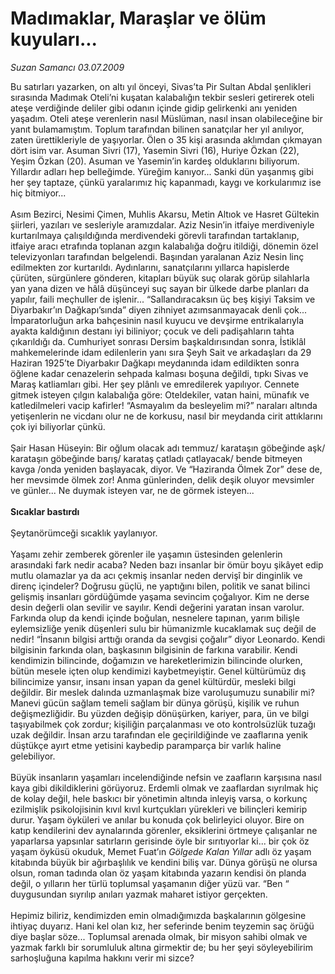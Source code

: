 # Madımaklar, Maraşlar ve ölüm kuyuları...

*Suzan Samancı 03.07.2009*

<div class="taraf_structure_2col_1zq">
<div class="margen_n">



 <p>Bu satırları yazarken, on altı yıl önceyi, Sivas’ta Pir Sultan Abdal şenlikleri sırasında Madımak Oteli’ni kuşatan kalabalığın tekbir sesleri getirerek oteli ateşe verdiğinde deliler gibi odanın içinde gidip gelirkenki anı yeniden yaşadım. Oteli ateşe verenlerin nasıl Müslüman, nasıl insan olabileceğine bir yanıt bulamamıştım. Toplum tarafından bilinen sanatçılar her yıl anılıyor, zaten ürettikleriyle de yaşıyorlar. Ölen o 35 kişi arasında aklımdan çıkmayan dört isim var. Asuman Sivri (17), Yasemin Sivri (16), Huriye Özkan (22), Yeşim Özkan (20). Asuman ve Yasemin’in kardeş olduklarını biliyorum. Yıllardır adları hep belleğimde. Yüreğim kanıyor... Sanki dün yaşanmış gibi her şey taptaze, çünkü yaralarımız hiç kapanmadı, kaygı ve korkularımız ise hiç bitmiyor... <br/><br/>Asım Bezirci, Nesimi Çimen, Muhlis Akarsu, Metin Altıok ve Hasret Gültekin şiirleri, yazıları ve sesleriyle aramızdalar. Aziz Nesin’in itfaiye merdiveniyle kurtarılmaya çalışıldığında merdivendeki görevli tarafından tartaklanıp, itfaiye aracı etrafında toplanan azgın kalabalığa doğru itildiği, dönemin özel televizyonları tarafından belgelendi. Başından yaralanan Aziz Nesin linç edilmekten zor kurtarıldı. Aydınlarını, sanatçılarını yıllarca hapislerde çürüten, sürgünlere gönderen, kitapları büyük suç olarak görüp silahlarla yan yana dizen ve hâlâ düşünceyi suç sayan bir ülkede darbe planları da yapılır, faili meçhuller de işlenir... “Sallandıracaksın üç beş kişiyi Taksim ve Diyarbakır’ın Dağkapı’sında” diyen zihniyet azımsanmayacak denli çok... İmparatorluğun arka bahçesinin nasıl kuyucu ve devşirme entrikalarıyla ayakta kaldığının destanı iyi biliniyor; çocuk ve deli padişahların tahta çıkarıldığı da. Cumhuriyet sonrası Dersim başkaldırısından sonra, İstiklâl mahkemelerinde idam edilenlerin yanı sıra Şeyh Sait ve arkadaşları da 29 Haziran 1925’te Diyarbakır Dağkapı meydanında idam edildikten sonra öğlene kadar cenazelerin sehpada kalması boşuna değildi, tıpkı Sivas ve Maraş katliamları gibi. Her şey plânlı ve emredilerek yapılıyor. Cennete gitmek isteyen çılgın kalabalığa göre: Oteldekiler, vatan haini, münafık ve katledilmeleri vacip kafirler! “Asmayalım da besleyelim mi?” naraları altında yetişenlerin ne vicdanı olur ne de korkusu, nasıl bir meydanda cirit attıklarını çok iyi biliyorlar çünkü. <br/><br/>Şair Hasan Hüseyin: Bir oğlum olacak adı temmuz/ karataşın göbeğinde aşk/ karataşın göbeğinde barış/ karataş çatladı çatlayacak/ bende bitmeyen kavga /onda yeniden başlayacak, diyor. Ve “Haziranda Ölmek Zor” dese de, her mevsimde ölmek zor! Anma günlerinden, delik deşik oluyor mevsimler ve günler... Ne duymak isteyen var, ne de görmek isteyen...<b> <br/><br/>Sıcaklar bastırdı</b> <br/><br/>Şeytanörümceği sıcaklık yaylanıyor. <br/><br/>Yaşamı zehir zemberek görenler ile yaşamın üstesinden gelenlerin arasındaki fark nedir acaba? Neden bazı insanlar bir ömür boyu şikâyet edip mutlu olamazlar ya da acı çekmiş insanlar neden dervişî bir dinginlik ve direnç içindeler? Doğrusu güçlü, ne yaptığını bilen, politik ve sanat bilinci gelişmiş insanları gördüğümde yaşama sevincim çoğalıyor. Kim ne derse desin değerli olan sevilir ve sayılır. Kendi değerini yaratan insan varolur. Farkında olup da kendi içinde boğulan, nesnelere tapınan, yarım bilişle eylemsizliğe yenik düşenleri sulu bir hümanizmle kucaklamak suç değil de nedir! “İnsanın bilgisi arttığı oranda da sevgisi çoğalır” diyor Leonardo. Kendi bilgisinin farkında olan, başkasının bilgisinin de farkına varabilir. Kendi kendimizin bilincinde, doğamızın ve hareketlerimizin bilincinde olurken, bütün mesele içten olup kendimizi kaybetmeyiştir. Genel kültürümüz dış bilincimize yansır, insanı insan yapan da genel kültürdür, mesleki bilgi değildir. Bir meslek dalında uzmanlaşmak bize varoluşumuzu sunabilir mi? Manevi gücün sağlam temeli sağlam bir dünya görüşü, kişilik ve ruhun değişmezliğidir. Bu yüzden değişip dönüşürken, kariyer, para, ün ve bilgi taşıyabilmek çok zordur; kişiliğin parçalanması ve oto kontrolsüzlük tuzağı uzak değildir. İnsan arzu tarafından ele geçirildiğinde ve zaaflarına yenik düştükçe ayırt etme yetisini kaybedip paramparça bir varlık haline gelebiliyor. <br/><br/>Büyük insanların yaşamları incelendiğinde nefsin ve zaafların karşısına nasıl kaya gibi dikildiklerini görüyoruz. Erdemli olmak ve zaaflardan sıyrılmak hiç de kolay değil, hele baskıcı bir yönetimin altında inleyiş varsa, o korkunç ezilmişlik psikolojisinin kıvıl kıvıl kurtçukları yürekleri ve bilinçleri kemirip durur. Yaşam öyküleri ve anılar bu konuda çok belirleyici oluyor. Bire on katıp kendilerini dev aynalarında görenler, eksiklerini örtmeye çalışanlar ne yaparlarsa yapsınlar satırların gerisinde öyle bir sırıtıyorlar ki... bir çok öz yaşam öyküsü okuduk, Memet Fuat’ın <i>Gölgede Kalan Yıllar</i> adlı öz yaşam kitabında büyük bir ağırbaşlılık ve kendini biliş var. Dünya görüşü ne olursa olsun, roman tadında olan öz yaşam kitabında yazarın kendisi ön planda değil, o yılların her türlü toplumsal yaşamanın diğer yüzü var. “Ben “ duygusundan sıyrılıp anıları yazmak maharet istiyor gerçekten. <br/><br/>Hepimiz biliriz, kendimizden emin olmadığımızda başkalarının gölgesine ihtiyaç duyarız. Hani kel olan kız, her seferinde benim teyzemin saç örüğü diye başlar söze... Toplumsal arenada olmak, bir misyon sahibi olmak ve yazmak farklı bir sorumluluk altına girmektir de; bu her şeyi söyleyebilirim sarhoşluğuna kapılma hakkını verir mi sizce?</p>
<br/>
<br/>
<br/>



<br/>


<div id="taraf_not">
</div>

</div>


</div>
